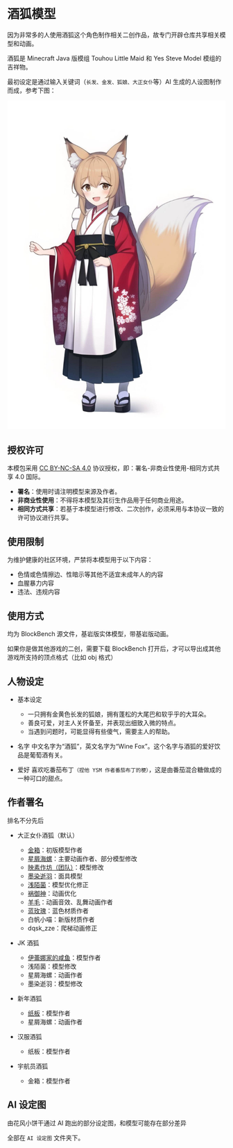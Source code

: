 # 酒狐模型

因为非常多的人使用酒狐这个角色制作相关二创作品，故专门开辟仓库共享相关模型和动画。

酒狐是 Minecraft Java 版模组 Touhou Little Maid 和 Yes Steve Model 模组的吉祥物。

最初设定是通过输入关键词（`长发、金发、狐娘、大正女仆`等）AI 生成的人设图制作而成，参考下图：

![img](https://raw.githubusercontent.com/TartaricAcid/WineFoxModel/refs/heads/main/AI%20%E4%BA%BA%E8%AE%BE%E5%9B%BE/%E9%85%92%E7%8B%90%E5%88%9D%E7%89%88%20AI%20%E4%BA%BA%E8%AE%BE%E5%9B%BE.jpg)

## 授权许可

本模包采用 [CC BY-NC-SA 4.0](https://creativecommons.org/licenses/by-nc-sa/4.0/deed.zh) 协议授权，即：署名-非商业性使用-相同方式共享 4.0 国际。

- **署名**：使用时请注明模型来源及作者。
- **非商业性使用**：不得将本模型及其衍生作品用于任何商业用途。
- **相同方式共享**：若基于本模型进行修改、二次创作，必须采用与本协议一致的许可协议进行共享。

## 使用限制

为维护健康的社区环境，严禁将本模型用于以下内容：

- 色情或色情擦边、性暗示等其他不适宜未成年人的内容
- 血腥暴力内容
- 违法、违规内容

## 使用方式

均为 BlockBench 源文件，基岩版实体模型，带基岩版动画。

如果你是做其他游戏的二创，需要下载 BlockBench 打开后，才可以导出成其他游戏所支持的顶点格式（比如 obj 格式）

## 人物设定
- 基本设定
    - 一只拥有金黄色长发的狐娘，拥有蓬松的大尾巴和软乎乎的大耳朵。
    - 善良可爱，对主人关怀备至，并表现出细致入微的特点。
    - 当遇到问题时，可能显得有些傻气，需要主人的帮助。
    
- 名字
中文名字为“酒狐”，英文名字为“Wine Fox”。这个名字与酒狐的爱好饮品是葡萄酒有关。

- 爱好
喜欢吃番茄布丁`（捏他 YSM 作者番茄布丁的梗）`，这是由番茄混合糖做成的一种可口的甜点。

## 作者署名

排名不分先后

- 大正女仆酒狐（默认）
    - [金箱](https://space.bilibili.com/393110)：初版模型作者
    - [星屑海螺](https://space.bilibili.com/14975572)：主要动画作者、部分模型修改
    - [映素作坊（团队）](https://space.bilibili.com/400235810)：模型修改
    - [墨染逝羽](https://space.bilibili.com/5718046)：面具模型
    - [浅陌菌](https://space.bilibili.com/24513198)：模型优化修正
    - [祸御神](https://space.bilibili.com/164557734)：动画优化
    - [羊毛](https://space.bilibili.com/85335217)：动画音效、乱舞动画作者
    - [蓝玫瑰](https://space.bilibili.com/11814817)：蓝色材质作者
    - 白帆小喵：新版材质作者
    - dqsk_zze：爬梯动画修正

- JK 酒狐
    - [伊蕾娜家的咸鱼](https://space.bilibili.com/20682514)：模型作者
    - 浅陌菌：模型修改
    - 星屑海螺：动画作者
    - 墨染逝羽：模型修改

- 新年酒狐
    - [纸板](https://space.bilibili.com/29208164)：模型作者
    - 星屑海螺：动画作者

- 汉服酒狐
	- 纸板：模型作者

- 宇航员酒狐
	- 金箱：模型作者

## AI 设定图

由花风小饼干通过 AI 跑出的部分设定图，和模型可能存在部分差异

全部在 `AI 设定图` 文件夹下。
